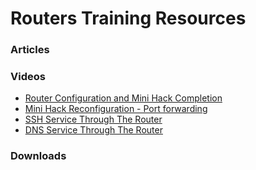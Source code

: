 # Routers Training Resources

### Articles


### Videos

- <a href="https://www.youtube.com/watch?v=nm680gA5dXQ" target="_blank">Router Configuration and Mini Hack Completion</a>  
- <a href="https://www.youtube.com/watch?v=AujsQji3A1Q" target="_blank">Mini Hack Reconfiguration - Port forwarding</a>  
- <a href="https://www.youtube.com/watch?v=NzitxTqu2o0" target="_blank">SSH Service Through The Router</a> 
- <a href="https://www.youtube.com/watch?v=AdPaZOU-ngM" target="_blank">DNS Service Through The Router </a> 

### Downloads
